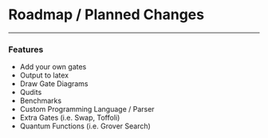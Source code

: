 # Roadmap / Planned Changes
***
### Features
- Add your own gates
- Output to latex
- Draw Gate Diagrams
- Qudits
- Benchmarks
- Custom Programming Language / Parser
- Extra Gates (i.e. Swap, Toffoli)
- Quantum Functions (i.e. Grover Search)
